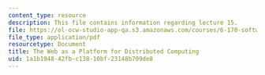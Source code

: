 ```yaml
---
content_type: resource
description: This file contains information regarding lecture 15.
file: https://ol-ocw-studio-app-qa.s3.amazonaws.com/courses/6-170-software-studio-spring-2013/1a1b194842fbc13810bf23148b709de8_MIT6_170S13_15-dstrbtd-web.pdf
file_type: application/pdf
resourcetype: Document
title: The Web as a Platform for Distributed Computing
uid: 1a1b1948-42fb-c138-10bf-23148b709de8
---
```

